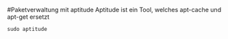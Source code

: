 #Paketverwaltung mit aptitude
Aptitude ist ein Tool, welches apt-cache und apt-get ersetzt

    sudo aptitude
  
  
